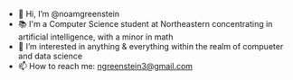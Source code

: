 - 👋 Hi, I’m @noamgreenstein
- 📚 I'm a Computer Science student at Northeastern concentrating in artificial intelligence, with a minor in math
- 👀 I’m interested in anything & everything within the realm of compueter and data science
- 📫 How to reach me: ngreenstein3@gmail.com


